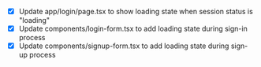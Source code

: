 - [x] Update app/login/page.tsx to show loading state when session status is "loading"
- [x] Update components/login-form.tsx to add loading state during sign-in process
- [x] Update components/signup-form.tsx to add loading state during sign-up process
